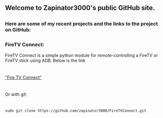 ## Welcome to Zapinator3000's public GitHub site.
##
### Here are some of my recent projects and the links to the project on GitHub:
##

### FireTV Connect:
FireTV Connect is a simple python module for remote-controlling a FireTV or FireTV stick using ADB. Below is the link
#
["Fire TV Connect"](https://github.com/zapinator3000/FireTVConnect)
# 
Or with git:
#
``` 
sudo git clone https://github.com/zapinator3000/FireTVConnect.git
```
